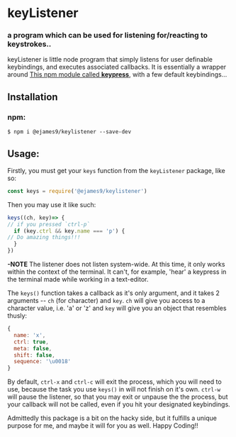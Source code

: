 # keyListener

### a program which can be used for listening for/reacting to keystrokes..
keyListener is little node program that simply listens for user definable keybindings,
and executes associated callbacks. It is essentially a wrapper around
[This npm module called **keypress**](https://www.npmjs.com/package/keypress),
with a few default keybindings...
## Installation
### npm:
```
$ npm i @ejames9/keylistener --save-dev
```
## Usage:
Firstly, you must get your `keys` function from the `keyListener` package, like so:
```js
const keys = require('@ejames9/keylistener')
```
Then you may use it like such:

```js
keys((ch, key)=> {
// if you pressed `ctrl-p`
  if (key.ctrl && key.name === 'p') {
// Do amazing things!!!
  }
})
```
**-NOTE** The listener does not listen system-wide. At this time, it only works within the context of the terminal. It can't, for example, 'hear' a keypress in the terminal made while working in a text-editor.

The `keys()` function takes a callback as it's only argument, and it
takes 2 arguments -- `ch` (for character) and `key`. `ch` will give you access
to a character value, i.e. 'a' or 'z' and `key` will give you an object that
resembles thusly:
```js
{
  name: 'x',
  ctrl: true,
  meta: false,
  shift: false,
  sequence: '\u0018'
}
```
By default, `ctrl-x` and `ctrl-c` will exit the process, which you will need to use,
because the task you use `keys()` in will not finish on it's own. `ctrl-w` will
pause the listener, so that you may exit or unpause the the process, but your
callback will not be called, even if you hit your designated keybindings.

Admittedly this package is a bit on the hacky side, but it fulfills a unique
purpose for me, and maybe it will for you as well. Happy Coding!!
